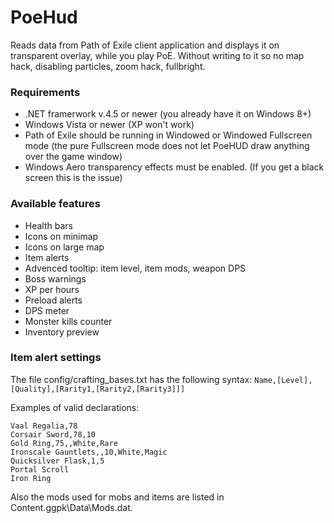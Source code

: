 PoeHud
======

Reads data from Path of Exile client application and displays it on transparent overlay, while you play PoE.
Without writing to it so no map hack, disabling particles, zoom hack, fullbright.

### Requirements
* .NET framerwork v.4.5 or newer (you already have it on Windows 8+)
* Windows Vista or newer (XP won't work)
* Path of Exile should be running in Windowed or Windowed Fullscreen mode (the pure Fullscreen mode does not let PoeHUD draw anything over the game window)
* Windows Aero transparency effects must be enabled. (If you get a black screen this is the issue)

### Available features
* Health bars
* Icons on minimap
* Icons on large map
* Item alerts
* Advenced tooltip: item level, item mods, weapon DPS
* Boss warnings
* XP per hours
* Preload alerts
* DPS meter
* Monster kills counter
* Inventory preview

### Item alert settings
The file config/crafting_bases.txt has the following syntax:
`Name,[Level],[Quality],[Rarity1,[Rarity2,[Rarity3]]]`

Examples of valid declarations:
```
Vaal Regalia,78
Corsair Sword,78,10
Gold Ring,75,,White,Rare
Ironscale Gauntlets,,10,White,Magic
Quicksilver Flask,1,5
Portal Scroll
Iron Ring
```
Also the mods used for mobs and items are listed in Content.ggpk\Data\Mods.dat.
